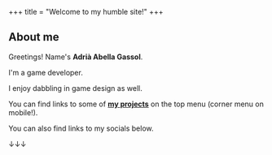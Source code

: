 +++
title = "Welcome to my humble site!"
+++

## About me

Greetings! Name's **Adrià Abella Gassol**.

I'm a game developer.

I enjoy dabbling in game design as well.

You can find links to some of [**my projects**](@/projects/_index.md) on the top menu (corner menu on mobile!).

You can also find links to my socials below.

↓↓↓
